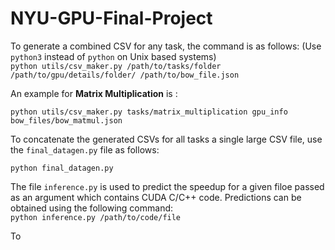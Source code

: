 # NYU-GPU-Final-Project

To generate a combined CSV for any task, the command is as follows: (Use ```python3``` instead of ```python``` on Unix based systems)<br>
```python utils/csv_maker.py /path/to/tasks/folder /path/to/gpu/details/folder/ /path/to/bow_file.json```<br>

An example for <b>Matrix Multiplication</b> is :<br>

```python utils/csv_maker.py tasks/matrix_multiplication gpu_info bow_files/bow_matmul.json```<br>

To concatenate the generated CSVs for all tasks a single large CSV file, use the ```final_datagen.py``` file as follows:<br>

```python final_datagen.py```

The file ```inference.py``` is used to predict the speedup for a given filoe passed as an argument which contains CUDA C/C++ code. Predictions can be obtained using the following command:<br>
```python inference.py /path/to/code/file```<br>

To 